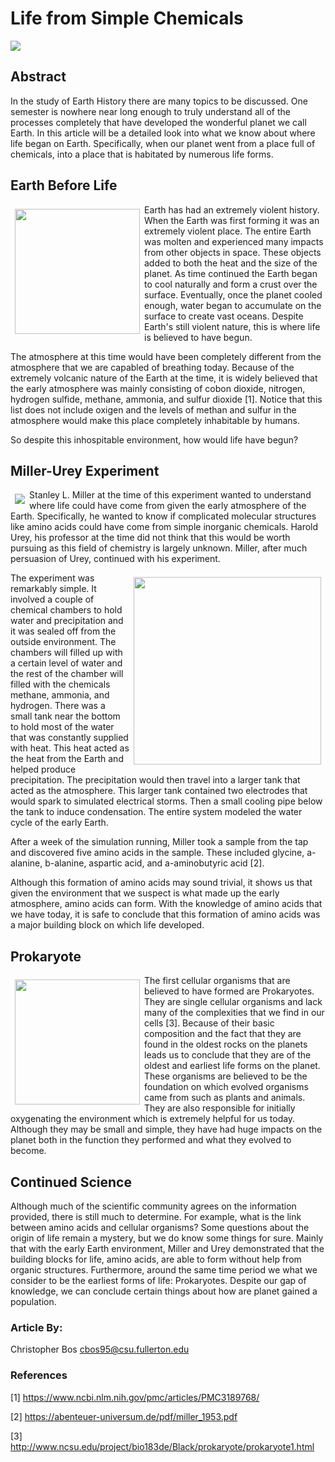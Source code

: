 # Life from Simple Chemicals

<img src="https://ak3.picdn.net/shutterstock/videos/4917143/thumb/1.jpg">

## Abstract

In the study of Earth History there are many topics to be discussed. One semester is nowhere near long enough to truly understand all of the processes completely that have developed the wonderful planet we call Earth. In this article will be a detailed look into what we know about where life began on Earth. Specifically, when our planet went from a place full of chemicals, into a place that is habitated by numerous life forms.


## Earth Before Life

<img align="left" width="200" height="200" style="margin: 7px" src="https://www.howitworksdaily.com/wp-content/uploads/2015/06/Molten_Planet_by_Cushendun.png">

Earth has had an extremely violent history. When the Earth was first forming it was an extremely violent place. The entire Earth was molten and experienced many impacts from other objects in space. These objects added to both the heat and the size of the planet. As time continued the Earth began to cool naturally and form a crust over the surface. Eventually, once the planet cooled enough, water began to accumulate on the surface to create vast oceans. Despite Earth's still violent nature, this is where life is believed to have begun.

The atmosphere at this time would have been completely different from the atmosphere that we are capabled of breathing today. Because of the extremely volcanic nature of the Earth at the time, it is widely believed that the early atmosphere was mainly consisting of cobon dioxide, nitrogen, hydrogen sulfide, methane, ammonia, and sulfur dioxide [1]. Notice that this list does not include oxigen and the levels of methan and sulfur in the atmosphere would make this place completely inhabitable by humans.

So despite this inhospitable environment, how would life have begun?

## Miller-Urey Experiment

<img align="left" style="margin: 7px" src="http://aviewfromtheright.com/wp-content/uploads/2016/07/Miller-y-Urey.jpg">

Stanley L. Miller at the time of this experiment wanted to understand where life could have come from given the early atmosphere of the Earth. Specifically, he wanted to know if complicated molecular structures like amino acids could have come from simple inorganic chemicals. Harold Urey, his professor at the time did not think that this would be worth pursuing as this field of chemistry is largely unknown. Miller, after much persuasion of Urey, continued with his experiment.

<img align="right" width="300" height="300" style="margin: 7px" src="https://ib.bioninja.com.au/_Media/miller-urey_med.jpeg">

The experiment was remarkably simple. It involved a couple of chemical chambers to hold water and precipitation and it was sealed off from the outside environment. The chambers will filled up with a certain level of water and the rest of the chamber will filled with the chemicals methane, ammonia, and hydrogen. There was a small tank near the bottom to hold most of the water that was constantly supplied with heat. This heat acted as the heat from the Earth and helped produce precipitation. The precipitation would then travel into a larger tank that acted as the atmosphere. This larger tank contained two electrodes that would spark to simulated electrical storms. Then a small cooling pipe below the tank to induce condensation. The entire system modeled the water cycle of the early Earth.

After a week of the simulation running, Miller took a sample from the tap and discovered five amino acids in the sample. These included glycine, a-alanine, b-alanine, aspartic acid, and a-aminobutyric acid [2].

Although this formation of amino acids may sound trivial, it shows us that given the environment that we suspect is what made up the early atmosphere, amino acids can form. With the knowledge of amino acids that we have today, it is safe to conclude that this formation of amino acids was a major building block on which life developed.

## Prokaryote

<img align="left" height="200" style="margin: 7px" src="http://learnwise.co/wp-content/uploads/2018/09/labeled-diagram-of-prokaryotic-cell-luxury-learn-about-prokaryotic-cells-prokaryotes-bacteria-and-archaeans.jpg">

The first cellular organisms that are believed to have formed are Prokaryotes. They are single cellular organisms and lack many of the complexities that we find in our cells [3]. Because of their basic composition and the fact that they are found in the oldest rocks on the planets leads us to conclude that they are of the oldest and earliest life forms on the planet. These organisms are believed to be the foundation on which evolved organisms came from such as plants and animals. They are also responsible for initially oxygenating the environment which is extremely helpful for us today. Although they may be small and simple, they have had huge impacts on the planet both in the function they performed and what they evolved to become.

## Continued Science

Although much of the scientific community agrees on the information provided, there is still much to determine. For example, what is the link between amino acids and cellular organisms? Some questions about the origin of life remain a mystery, but we do know some things for sure. Mainly that with the early Earth environment, Miller and Urey demonstrated that the building blocks for life, amino acids, are able to form without help from organic structures. Furthermore, around the same time period we what we consider to be the earliest forms of life: Prokaryotes. Despite our gap of knowledge, we can conclude certain things about how are planet gained a population.

### Article By:

Christopher Bos
cbos95@csu.fullerton.edu

### References

[1] https://www.ncbi.nlm.nih.gov/pmc/articles/PMC3189768/

[2] https://abenteuer-universum.de/pdf/miller_1953.pdf

[3] http://www.ncsu.edu/project/bio183de/Black/prokaryote/prokaryote1.html


